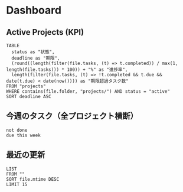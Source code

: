 # Dashboard

## Active Projects (KPI)
```dataview
TABLE
  status as "状態",
  deadline as "期限",
  (round((length(filter(file.tasks, (t) => t.completed)) / max(1, length(file.tasks))) * 100)) + "%" as "進捗率",
  length(filter(file.tasks, (t) => !t.completed && t.due && date(t.due) < date(now()))) as "期限超過タスク数"
FROM "projects"
WHERE contains(file.folder, "projects/") AND status = "active"
SORT deadline ASC
```

## 今週のタスク（全プロジェクト横断）
```tasks
not done
due this week
```

## 最近の更新
```dataview
LIST
FROM ""
SORT file.mtime DESC
LIMIT 15
```
